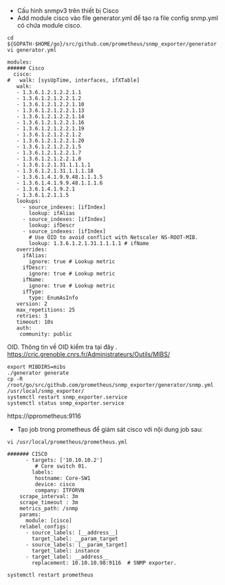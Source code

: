 - Cấu hình snmpv3 trên thiết bị Cisco
- Add module cisco vào file generator.yml để tạo ra file config snmp.yml có chứa module cisco.
```
cd ${GOPATH-$HOME/go}/src/github.com/prometheus/snmp_exporter/generator
vi generator.yml
```
```
modules:
###### Cisco 
  cisco:
#   walk: [sysUpTime, interfaces, ifXTable]
   walk:
   - 1.3.6.1.2.1.2.2.1.1
   - 1.3.6.1.2.1.2.2.1.2
   - 1.3.6.1.2.1.2.2.1.10
   - 1.3.6.1.2.1.2.2.1.13
   - 1.3.6.1.2.1.2.2.1.14
   - 1.3.6.1.2.1.2.2.1.16
   - 1.3.6.1.2.1.2.2.1.19
   - 1.3.6.1.2.1.2.2.1.2
   - 1.3.6.1.2.1.2.2.1.20
   - 1.3.6.1.2.1.2.2.1.5
   - 1.3.6.1.2.1.2.2.1.7
   - 1.3.6.1.2.1.2.2.1.8
   - 1.3.6.1.2.1.31.1.1.1.1
   - 1.3.6.1.2.1.31.1.1.1.18
   - 1.3.6.1.4.1.9.9.48.1.1.1.5
   - 1.3.6.1.4.1.9.9.48.1.1.1.6
   - 1.3.6.1.4.1.9.2.1
   - 1.3.6.1.2.1.1.5
   lookups:
     - source_indexes: [ifIndex]
       lookup: ifAlias
     - source_indexes: [ifIndex]
       lookup: ifDescr
     - source_indexes: [ifIndex]
       # Use OID to avoid conflict with Netscaler NS-ROOT-MIB.
       lookup: 1.3.6.1.2.1.31.1.1.1.1 # ifName
   overrides:
     ifAlias:
       ignore: true # Lookup metric
     ifDescr:
       ignore: true # Lookup metric
     ifName:
       ignore: true # Lookup metric
     ifType:
       type: EnumAsInfo
   version: 2
   max_repetitions: 25
   retries: 3
   timeout: 10s
   auth:
    community: public
```
OID. Thông tin về OID kiểm tra tại đây . https://cric.grenoble.cnrs.fr/Administrateurs/Outils/MIBS/
```
export MIBDIRS=mibs
./generator generate
cp -R /root/go/src/github.com/prometheus/snmp_exporter/generator/snmp.yml /usr/local/snmp_exporter/
systemctl restart snmp_exporter.service
systemctl status snmp_exporter.service
```
https://ipprometheus:9116
- Tạo job trong prometheus để giám sát cisco với nội dung job sau:
```
vi /usr/local/prometheus/prometheus.yml
```
```
####### CISCO
      - targets: ['10.10.10.2']
         # Core switch 01.
        labels:                           
         hostname: Core-SW1
         device: cisco
         company: ITFORVN
    scrape_interval: 3m
    scrape_timeout : 3m
    metrics_path: /snmp
    params:
      module: [cisco]
    relabel_configs:
      - source_labels: [__address__]
        target_label: __param_target
      - source_labels: [__param_target]
        target_label: instance
      - target_label: __address__
        replacement: 10.10.10.98:9116  # SNMP exporter.
```
```
systemctl restart prometheus
```















